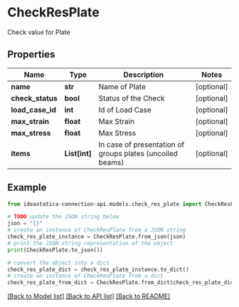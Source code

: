 # CheckResPlate

Check value for Plate

## Properties

Name | Type | Description | Notes
------------ | ------------- | ------------- | -------------
**name** | **str** | Name of Plate | [optional] 
**check_status** | **bool** | Status of the Check | [optional] 
**load_case_id** | **int** | Id of Load Case | [optional] 
**max_strain** | **float** | Max Strain | [optional] 
**max_stress** | **float** | Max Stress | [optional] 
**items** | **List[int]** | In case of presentation of groups plates (uncoiled beams) | [optional] 

## Example

```python
from ideastatica-connection-api.models.check_res_plate import CheckResPlate

# TODO update the JSON string below
json = "{}"
# create an instance of CheckResPlate from a JSON string
check_res_plate_instance = CheckResPlate.from_json(json)
# print the JSON string representation of the object
print(CheckResPlate.to_json())

# convert the object into a dict
check_res_plate_dict = check_res_plate_instance.to_dict()
# create an instance of CheckResPlate from a dict
check_res_plate_from_dict = CheckResPlate.from_dict(check_res_plate_dict)
```
[[Back to Model list]](../README.md#documentation-for-models) [[Back to API list]](../README.md#documentation-for-api-endpoints) [[Back to README]](../README.md)


